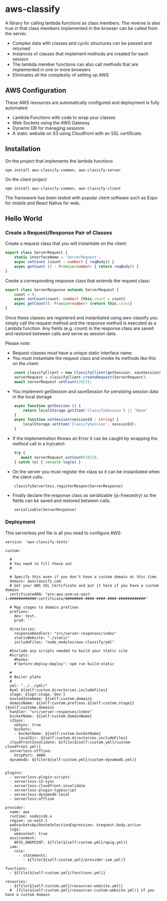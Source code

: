 # aws-classify

A library for calling lambda functions as class members. The reverse is also true in that class members implemented in the browser can be called from the server.  
* Complex data with classes and cyclic structures can be passed and returned
* Instances of classes that implement methods are created for each session
* The lambda member functions can also call methods that are implemented in one or more browsers
* Eliminates all the complexity of setting up AWS
## AWS Configuration
These AWS resources are automatically configured and deployment is fully automated:
* Lambda Functions with code to wrap your classes
* Web Sockets using the AWS Gateway
* Dynamo DB for managing sessions
* A static website on S3 using Cloudfront with an SSL certificate. 
## Installation

On the project that implements the lambda functions

```npm install aws-classify-common, aws-classify-server```


On the client project


```npm install aws-classify-common, aws-classify-client```

The framework has been tested with popular client software such as Expo for mobile and React Native for web.

## Hello World

### Create a Request/Response Pair of Classes

Create a request class that you will instantiate on the client:

```typescript
export class ServerRequest {
    static interfaceName = 'ServerRequest';
    async setCount (count : number) { reqBody() }
    async getCount () : Promise<number> { return reqBody() }
}
```
Create a corresponding response class that extends the request class:
```typescript
export class ServerResponse extends ServerRequest {
    count = 0;
    async setCount(count: number) {this.count = count}
    async getCount(): Promise<number> {return this.count}
}
```
Once these classes are registered and instantiated using aws-classify you simply call the request method and the response method is executed as a Lambda function.  Any fields (e.g. count) in the response class are saved and restored between calls and serve as session data.

Please note:
* Request classes must have a unique static interface name
* You must instantiate the request class and invoke its methods like this on the client:
```typescript
    const classifyClient = new ClassifyClient(getSession, saveSession);
    serverRequest = classifyClient.createRequest(ServerRequest);
    await serverRequest.setCount(2023);
```   
* You implement getSession and saveSession for persisting session data in the local storage
```typescript
    async function getSession () {
        return localStorage.getItem('ClassifySession') || "None"
    }
    async function setSession(sessionId : string) {
        localStorage.setItem('ClassifySession', sessionId);
    }
```
* If the implementation throws an Error it can be caught by wrapping the method call in a try/catch
```typescript
    try {
       await serverRequest.setCount(2023);
    } catch (e) { console.log(e) }    
```

* On the server you must register the class so it can be instantiated when the client calls. 
```typeescript
    classifyServerless.registerRespon(ServerResponse)
 ```
* Finally declare the response class as serializable (js-freezedry) so the fields can be saved and restored between calls.
```
    serializable(ServerResponse)
```
### Deployment
This serverless.yml file is all you need to configure AWS:
```
service: 'aws-classify-tests'

custom:

  #
  # You need to fill these out
  #

  # Specify this even if you don't have a custom domain at this time
  domain: awsclassify.com
  # Get your AWS SSL Certificate and put it here if you have a custom domain
  certificateARN: "arn:aws:acm:us-east-1:############:certificate/########-####-####-####-############"

  # Map stages to domain prefixes
  prefixes:
    dev: test.
    prod: ''

  directories:
    responseHandlers: "src/server-responses/index"
    staticWebsite: "./static"
    includeFiles: "node_modules/aws-classify/yml"

  #Include any scripts needed to build your static site
  #scripts:
    #hooks:
    #'before:deploy:deploy': npm run build:static

  #
  # Boiler plate
  #
  yml: "../../yml/"
  #yml ${self:custom.directories.includeFiles}
  stage: ${opt:stage,'dev'}
  hostedZoneName: ${self:custom.domain}.
  domainName: ${self:custom.prefixes.${self:custom.stage}}{$self:custome.domain}
  handler: "src/server-responses/index"
  bucketName: ${self:custom.domainName}
  s3Sync:
    noSync: true
    buckets:
    - bucketName: ${self:custom.bucketName}
      localDir: ${self:custom.directories.includeFiles}
  cloudfrontInvalidate: ${file(${self:custom.yml}/custom-cloudfront.yml)}
  serverless-offline:
    httpPort: 4000
  dynamodb: ${file(${self:custom.yml}/custom-dynamodb.yml)}


plugins:
  - serverless-plugin-scripts
  - serverless-s3-sync
  - serverless-cloudfront-invalidate
  - serverless-plugin-typescript
  - serverless-dynamodb-local
  - serverless-offline

provider:
  name: aws
  runtime: nodejs16.x
  region: us-east-1
  websocketsApiRouteSelectionExpression: $request.body.action
  logs:
    websocket: true
  environment:
    APIG_ENDPOINT: ${file(${self:custom.yml}/apig.yml)}
  iam:
    role:
      - statements:
        - ${file(${self:custom.yml}/provider-iam.yml)}

functions:
  - ${file(${self:custom.yml}/functions.yml)}

resources:
  - ${file(${self:custom.yml}/resources-website.yml)}
  #  {file(${self:custom.yml}/resources-custom-website.yml)} if you have a custom domain

```


